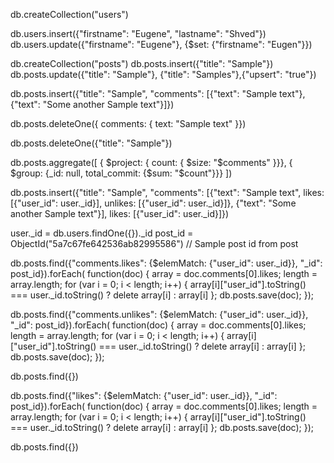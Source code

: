 db.createCollection("users")

db.users.insert({"firstname": "Eugene", "lastname": "Shved"})
db.users.update({"firstname": "Eugene"}, {$set: {"firstname": "Eugen"}})

db.createCollection("posts")
db.posts.insert({"title": "Sample"})
db.posts.update({"title": "Sample"}, {"title": "Samples"},{"upsert": "true"})

db.posts.insert({"title": "Sample", "comments": [{"text": "Sample text"}, {"text": "Some another Sample text"}]})

db.posts.deleteOne({ comments: { text: "Sample text" }})

db.posts.deleteOne({"title": "Sample"})

db.posts.aggregate([
{ $project: { count: { $size: "$comments" }}},
{ $group: {_id: null, total_commit: {$sum: "$count"}}}
])

db.posts.insert({"title": "Sample",
    "comments": [{"text": "Sample text", 
    likes: [{"user_id": user._id}],
    unlikes: [{"user_id": user._id}]}, 
    {"text": "Some another Sample text"}], likes: [{"user_id": user._id}]})
    

user._id = db.users.findOne({})._id
post_id = ObjectId("5a7c67fe642536ab82995586") // Sample post id from post
 
db.posts.find({"comments.likes": {$elemMatch: {"user_id": user._id}}, "_id": post_id}).forEach( function(doc) {
  array = doc.comments[0].likes;
  length = array.length;
  for (var i = 0; i < length; i++) {
    array[i]["user_id"].toString()  === user._id.toString() ? delete array[i] : array[i]
  };
  db.posts.save(doc);
});

db.posts.find({"comments.unlikes": {$elemMatch: {"user_id": user._id}}, "_id": post_id}).forEach( function(doc) {
  array = doc.comments[0].likes;
  length = array.length;
  for (var i = 0; i < length; i++) {
    array[i]["user_id"].toString()  === user._id.toString() ? delete array[i] : array[i]
  };
  db.posts.save(doc);
});


db.posts.find({})

db.posts.find({"likes": {$elemMatch: {"user_id": user._id}}, "_id": post_id}).forEach( function(doc) {
  array = doc.comments[0].likes;
  length = array.length;
  for (var i = 0; i < length; i++) {
    array[i]["user_id"].toString()  === user._id.toString() ? delete array[i] : array[i]
  };
  db.posts.save(doc);
});

db.posts.find({})
